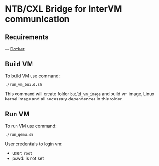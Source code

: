 # NTB/CXL Bridge for InterVM communication

## Requirements
-- [Docker](https://docs.docker.com/engine/install/)

## Build VM
To build VM use command:
```
./run_vm_build.sh
```

This command will create folder ```build_vm_image``` and build vm image, Linux kernel image and all necessary dependences in this folder.

## Run VM

To run VM use command:
```
./run_qemu.sh
```

User credentials to login vm:
- user: ```root```
- pswd: is not set